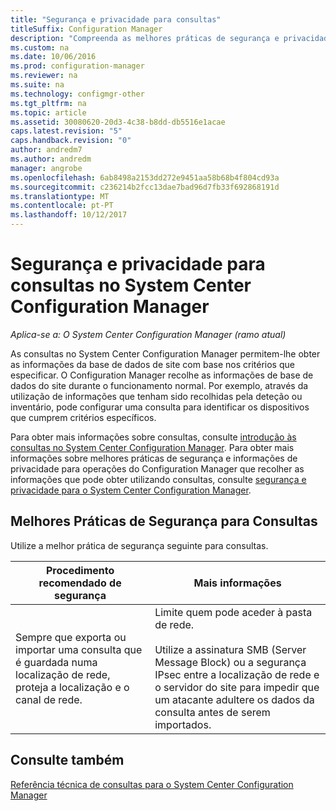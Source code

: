 ```yaml
---
title: "Segurança e privacidade para consultas"
titleSuffix: Configuration Manager
description: "Compreenda as melhores práticas de segurança e privacidade quando consulta para obter informações da base de dados do site."
ms.custom: na
ms.date: 10/06/2016
ms.prod: configuration-manager
ms.reviewer: na
ms.suite: na
ms.technology: configmgr-other
ms.tgt_pltfrm: na
ms.topic: article
ms.assetid: 30080620-20d3-4c38-b8dd-db5516e1acae
caps.latest.revision: "5"
caps.handback.revision: "0"
author: andredm7
ms.author: andredm
manager: angrobe
ms.openlocfilehash: 6ab8498a2153dd272e9451aa58b68b4f804cd93a
ms.sourcegitcommit: c236214b2fcc13dae7bad96d7fb33f692868191d
ms.translationtype: MT
ms.contentlocale: pt-PT
ms.lasthandoff: 10/12/2017
---
```

# <a name="security-and-privacy-for-queries-in-system-center-configuration-manager"></a>Segurança e privacidade para consultas no System Center Configuration Manager

*Aplica-se a: O System Center Configuration Manager (ramo atual)*

As consultas no System Center Configuration Manager permitem-lhe obter as informações da base de dados de site com base nos critérios que especificar. O Configuration Manager recolhe as informações de base de dados do site durante o funcionamento normal. Por exemplo, através da utilização de informações que tenham sido recolhidas pela deteção ou inventário, pode configurar uma consulta para identificar os dispositivos que cumprem critérios específicos.  

 Para obter mais informações sobre consultas, consulte [introdução às consultas no System Center Configuration Manager](../../../core/servers/manage/introduction-to-queries.md). Para obter mais informações sobre melhores práticas de segurança e informações de privacidade para operações do Configuration Manager que recolher as informações que pode obter utilizando consultas, consulte [segurança e privacidade para o System Center Configuration Manager](../../../core/plan-design/security/security-and-privacy.md).  

## <a name="security-best-practices-for-queries"></a>Melhores Práticas de Segurança para Consultas  
 Utilize a melhor prática de segurança seguinte para consultas.  

|Procedimento recomendado de segurança|Mais informações|  
|----------------------------|----------------------|  
|Sempre que exporta ou importar uma consulta que é guardada numa localização de rede, proteja a localização e o canal de rede.|Limite quem pode aceder à pasta de rede.<br /><br /> Utilize a assinatura SMB (Server Message Block) ou a segurança IPsec entre a localização de rede e o servidor do site para impedir que um atacante adultere os dados da consulta antes de serem importados.|  

## <a name="see-also"></a>Consulte também  
 [Referência técnica de consultas para o System Center Configuration Manager](../../../core/servers/manage/queries-technical-reference.md)
